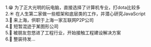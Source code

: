 1.:grin: 为了正大光明的玩电脑，直接选择了计算机专业，打dota比较多</br>
2.:sunny: 在人生第二家做一些框架和底层类的工作，并潜心研究JavaScript</br>
3.:bank: 来上海，供职于上海一家互联网P2P公司</br>
4.:traffic_light: 短暂混迹于某图形公司</br>
5.:construction: 被朋友忽悠进了工程行业，开始接触工程建设解决方案</br>
6.:rocket: 整装待发...
